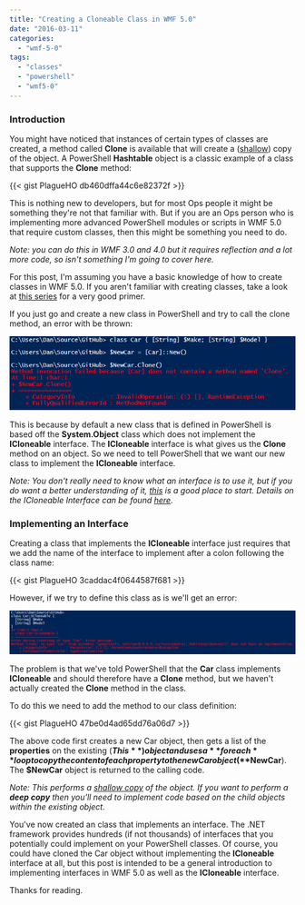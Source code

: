```yaml
---
title: "Creating a Cloneable Class in WMF 5.0"
date: "2016-03-11"
categories:
  - "wmf-5-0"
tags:
  - "classes"
  - "powershell"
  - "wmf5-0"
---
```


### Introduction

You might have noticed that instances of certain types of classes are created, a method called **Clone** is available that will create a ([shallow](http://stackoverflow.com/questions/184710/what-is-the-difference-between-a-deep-copy-and-a-shallow-copy)) copy of the object. A PowerShell **Hashtable** object is a classic example of a class that supports the **Clone** method:

{{< gist PlagueHO db460dffa44c6e82372f >}}

This is nothing new to developers, but for most Ops people it might be something they're not that familiar with. But if you are an Ops person who is implementing more advanced PowerShell modules or scripts in WMF 5.0 that require custom classes, then this might be something you need to do.

_Note: you can do this in WMF 3.0 and 4.0 but it requires reflection and a lot more code, so isn't something I'm going to cover here._

For this post, I'm assuming you have a basic knowledge of how to create classes in WMF 5.0. If you aren't familiar with creating classes, take a look at [this series](https://blogs.technet.microsoft.com/heyscriptingguy/2015/09/01/powershell-5-create-simple-class/) for a very good primer.

If you just go and create a new class in PowerShell and try to call the clone method, an error with be thrown:

![ss_cloneable_nolonemethoderror](/images/ss_cloneable_nolonemethoderror.png)

This is because by default a new class that is defined in PowerShell is based off the **System.Object** class which does not implement the **ICloneable** interface. The **ICloneable** interface is what gives us the **Clone** method on an object. So we need to tell PowerShell that we want our new class to implement the **ICloneable** interface.

_Note: You don't really need to know what an interface is to use it, but if you do want a better understanding of it, [this](https://msdn.microsoft.com/en-us/library/ms173156.aspx) is a good place to start. Details on the ICloneable Interface can be found [here](https://msdn.microsoft.com/en-us/library/system.icloneable%28v=vs.110%29.aspx)._

### Implementing an Interface

Creating a class that implements the **ICloneable** interface just requires that we add the name of the interface to implement after a colon following the class name:

{{< gist PlagueHO 3caddac4f0644587f681 >}}

However, if we try to define this class as is we'll get an error:

![ss_cloneable_classclonemethodnotimplementederror](/images/ss_cloneable_classclonemethodnotimplementederror.png)

The problem is that we've told PowerShell that the **Car** class implements **ICloneable** and should therefore have a **Clone** method, but we haven't actually created the **Clone** method in the class.

To do this we need to add the method to our class definition:

{{< gist PlagueHO 47be0d4ad65dd76a06d7 >}}

The above code first creates a new Car object, then gets a list of the **properties** on the existing (**$This**) object and uses a **foreach** loop to copy the content of each property to the new Car object (**$NewCar**). The **$NewCar** object is returned to the calling code.

_Note: This performs a [shallow copy](http://stackoverflow.com/questions/184710/what-is-the-difference-between-a-deep-copy-and-a-shallow-copy) of the object. If you want to perform a **deep copy** then you'll need to implement code based on the child objects within the existing object._

You've now created an class that implements an interface. The .NET framework provides hundreds (if not thousands) of interfaces that you potentially could implement on your PowerShell classes. Of course, you could have cloned the Car object without implementing the **ICloneable** interface at all, but this post is intended to be a general introduction to implementing interfaces in WMF 5.0 as well as the **ICloneable** interface.

Thanks for reading.

